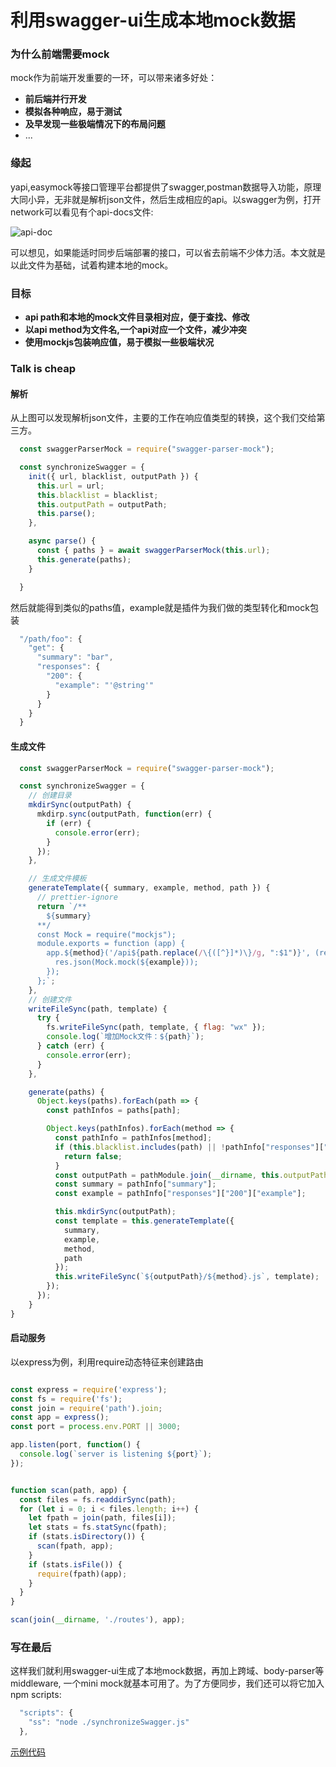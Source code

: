 利用swagger-ui生成本地mock数据
===
### 为什么前端需要mock

mock作为前端开发重要的一环，可以带来诸多好处：

- **前后端并行开发** 
- **模拟各种响应，易于测试**
- **及早发现一些极端情况下的布局问题**
- ...

### 缘起
yapi,easymock等接口管理平台都提供了swagger,postman数据导入功能，原理大同小异，无非就是解析json文件，然后生成相应的api。以swagger为例，打开network可以看见有个api-docs文件:

![api-doc](https://raw.githubusercontent.com/zzf03680147/synchronizeSwagger/master/static/img/api-docs.png)


可以想见，如果能适时同步后端部署的接口，可以省去前端不少体力活。本文就是以此文件为基础，试着构建本地的mock。

### 目标
- **api path和本地的mock文件目录相对应，便于查找、修改**
- **以api method为文件名,一个api对应一个文件，减少冲突**
- **使用mockjs包装响应值，易于模拟一些极端状况** 


### Talk is cheap

#### 解析
从上图可以发现解析json文件，主要的工作在响应值类型的转换，这个我们交给第三方。
```javascript
  const swaggerParserMock = require("swagger-parser-mock");

  const synchronizeSwagger = {
    init({ url, blacklist, outputPath }) {
      this.url = url;
      this.blacklist = blacklist;
      this.outputPath = outputPath;
      this.parse();
    },

    async parse() {
      const { paths } = await swaggerParserMock(this.url);
      this.generate(paths);
    }

  }
```

然后就能得到类似的paths值，example就是插件为我们做的类型转化和mock包装
```javascript
  "/path/foo": {
    "get": {
      "summary": "bar",
      "responses": {
        "200": {
          "example": "'@string'"
        }
      }
    }
  }
```

#### 生成文件
```javascript
  const swaggerParserMock = require("swagger-parser-mock");

  const synchronizeSwagger = {
    // 创建目录
    mkdirSync(outputPath) {
      mkdirp.sync(outputPath, function(err) {
        if (err) {
          console.error(err);
        }
      });
    },

    // 生成文件模板
    generateTemplate({ summary, example, method, path }) {
      // prettier-ignore
      return `/**
        ${summary}
      **/
      const Mock = require("mockjs");
      module.exports = function (app) {
        app.${method}('/api${path.replace(/\{([^}]*)\}/g, ":$1")}', (req, res) => {
          res.json(Mock.mock(${example}));
        });
      };`;
    },
    // 创建文件
    writeFileSync(path, template) {
      try {
        fs.writeFileSync(path, template, { flag: "wx" });
        console.log(`增加Mock文件：${path}`);
      } catch (err) {
        console.error(err);
      }
    },

    generate(paths) {
      Object.keys(paths).forEach(path => {
        const pathInfos = paths[path];

        Object.keys(pathInfos).forEach(method => {
          const pathInfo = pathInfos[method];
          if (this.blacklist.includes(path) || !pathInfo["responses"]["200"]) {
            return false;
          }
          const outputPath = pathModule.join(__dirname, this.outputPath, path);
          const summary = pathInfo["summary"];
          const example = pathInfo["responses"]["200"]["example"];

          this.mkdirSync(outputPath);
          const template = this.generateTemplate({
            summary,
            example,
            method,
            path
          });
          this.writeFileSync(`${outputPath}/${method}.js`, template);
        });
      });
    }
}
```
#### 启动服务
以express为例，利用require动态特征来创建路由
```javascript

const express = require('express');
const fs = require('fs');
const join = require('path').join;
const app = express();
const port = process.env.PORT || 3000;

app.listen(port, function() {
  console.log(`server is listening ${port}`);
});


function scan(path, app) {
  const files = fs.readdirSync(path);
  for (let i = 0; i < files.length; i++) {
    let fpath = join(path, files[i]);
    let stats = fs.statSync(fpath);
    if (stats.isDirectory()) {
      scan(fpath, app);
    }
    if (stats.isFile()) {
      require(fpath)(app);
    }
  }
}

scan(join(__dirname, './routes'), app);

```

### 写在最后
这样我们就利用swagger-ui生成了本地mock数据，再加上跨域、body-parser等middleware, 一个mini mock就基本可用了。为了方便同步，我们还可以将它加入npm scripts:

```javascript
  "scripts": {
    "ss": "node ./synchronizeSwagger.js"
  },
```

[示例代码](https://github.com/zzf03680147/synchronizeSwagger)